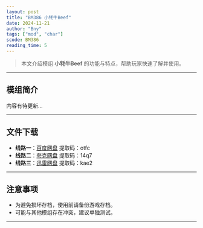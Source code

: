 ```yaml
---
layout: post
title: "BM386 小牦牛Beef"
date: 2024-11-21
author: "Bny"
tags: ["mod", "char"]
scode: BM386
reading_time: 5
---
```


> 本文介绍模组 **小牦牛Beef** 的功能与特点，帮助玩家快速了解并使用。

---

## 模组简介

内容有待更新...

---


## 文件下载
- **线路一**：[百度网盘](https://pan.baidu.com/s/1WLA64OyGgR5WDWIUsPss6w?pwd=otfc)  提取码：otfc  
- **线路二**：[夸克网盘](https://pan.quark.cn/s/bab986932ac7?pwd=14q7)  提取码：14q7  
- **线路三**：[迅雷网盘](https://pan.xunlei.com/s/VOCCbXWbqAcAIIak7HP7nwIhA1?pwd=kae2)  提取码：kae2  

---

## 注意事项
- 为避免损坏存档，使用前请备份游戏存档。
- 可能与其他模组存在冲突，建议单独测试。

---

